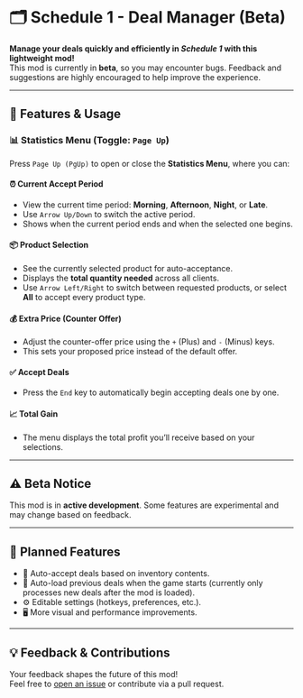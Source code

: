 # 🗂️ Schedule 1 - Deal Manager (Beta)

**Manage your deals quickly and efficiently in _Schedule 1_ with this lightweight mod!**  
This mod is currently in **beta**, so you may encounter bugs. Feedback and suggestions are highly encouraged to help improve the experience.

---

## 📖 Features & Usage

### 📊 Statistics Menu (Toggle: `Page Up`)
Press `Page Up (PgUp)` to open or close the **Statistics Menu**, where you can:

#### ⏰ Current Accept Period
- View the current time period: **Morning**, **Afternoon**, **Night**, or **Late**.
- Use `Arrow Up/Down` to switch the active period.
- Shows when the current period ends and when the selected one begins.

#### 📦 Product Selection
- See the currently selected product for auto-acceptance.
- Displays the **total quantity needed** across all clients.
- Use `Arrow Left/Right` to switch between requested products, or select **All** to accept every product type.

#### 💰 Extra Price (Counter Offer)
- Adjust the counter-offer price using the `+` (Plus) and `-` (Minus) keys.
- This sets your proposed price instead of the default offer.

#### ✅ Accept Deals
- Press the `End` key to automatically begin accepting deals one by one.

#### 📈 Total Gain
- The menu displays the total profit you’ll receive based on your selections.

---

## ⚠️ Beta Notice

This mod is in **active development**. Some features are experimental and may change based on feedback.

---

## 🔧 Planned Features

- 🔄 Auto-accept deals based on inventory contents.
- 💾 Auto-load previous deals when the game starts (currently only processes new deals after the mod is loaded).
- ⚙️ Editable settings (hotkeys, preferences, etc.).
- 🖥️ More visual and performance improvements.

---

## 💡 Feedback & Contributions

Your feedback shapes the future of this mod!  
Feel free to [open an issue](https://github.com/Omar4767Ahmed/EasyDeals/issues) or contribute via a pull request.

